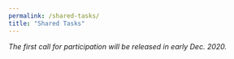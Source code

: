 ```yaml
---
permalink: /shared-tasks/
title: "Shared Tasks"
---
```


*The first call for participation will be released in early Dec. 2020.*